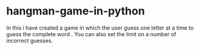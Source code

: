 # hangman-game-in-python
In this i have created a game in which the user guess one letter at a time to guess the complete word . You can also set the limit on a number of incorrect guesses.
